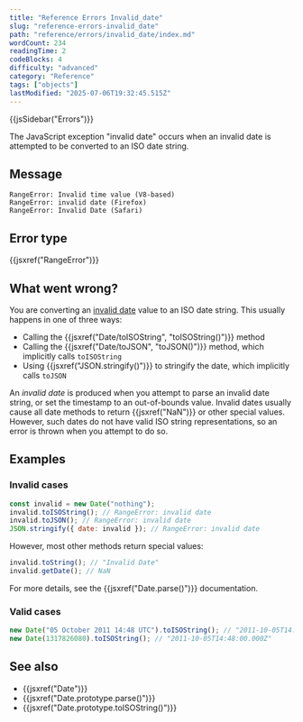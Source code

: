 ```yaml
---
title: "Reference Errors Invalid_date"
slug: "reference-errors-invalid_date"
path: "reference/errors/invalid_date/index.md"
wordCount: 234
readingTime: 2
codeBlocks: 4
difficulty: "advanced"
category: "Reference"
tags: ["objects"]
lastModified: "2025-07-06T19:32:45.515Z"
---
```



{{jsSidebar("Errors")}}

The JavaScript exception "invalid date" occurs when an invalid date is attempted to be converted to an ISO date string.

## Message

```plain
RangeError: Invalid time value (V8-based)
RangeError: invalid date (Firefox)
RangeError: Invalid Date (Safari)
```

## Error type

{{jsxref("RangeError")}}

## What went wrong?

You are converting an [invalid date](/en-US/docs/Web/JavaScript/Reference/Global_Objects/Date#the_epoch_timestamps_and_invalid_date) value to an ISO date string. This usually happens in one of three ways:

- Calling the {{jsxref("Date/toISOString", "toISOString()")}} method
- Calling the {{jsxref("Date/toJSON", "toJSON()")}} method, which implicitly calls `toISOString`
- Using {{jsxref("JSON.stringify()")}} to stringify the date, which implicitly calls `toJSON`

An _invalid date_ is produced when you attempt to parse an invalid date string, or set the timestamp to an out-of-bounds value. Invalid dates usually cause all date methods to return {{jsxref("NaN")}} or other special values. However, such dates do not have valid ISO string representations, so an error is thrown when you attempt to do so.

## Examples

### Invalid cases

```js example-bad
const invalid = new Date("nothing");
invalid.toISOString(); // RangeError: invalid date
invalid.toJSON(); // RangeError: invalid date
JSON.stringify({ date: invalid }); // RangeError: invalid date
```

However, most other methods return special values:

```js example-bad
invalid.toString(); // "Invalid Date"
invalid.getDate(); // NaN
```

For more details, see the {{jsxref("Date.parse()")}} documentation.

### Valid cases

```js example-good
new Date("05 October 2011 14:48 UTC").toISOString(); // "2011-10-05T14:48:00.000Z"
new Date(1317826080).toISOString(); // "2011-10-05T14:48:00.000Z"
```

## See also

- {{jsxref("Date")}}
- {{jsxref("Date.prototype.parse()")}}
- {{jsxref("Date.prototype.toISOString()")}}
